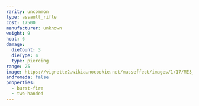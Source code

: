 ```yaml
---
rarity: uncommon
type: assault_rifle
cost: 17500
manufacturer: unknown
weight: 9
heat: 6
damage:
  dieCount: 3
  dieType: 4
  type: piercing
range: 25
image: https://vignette2.wikia.nocookie.net/masseffect/images/1/17/ME3_Revenant_Assault_Rifle.png/revision/latest?cb=20120317174455
andromeda: false
properties:
  - burst-fire
  - two-handed
---
```

